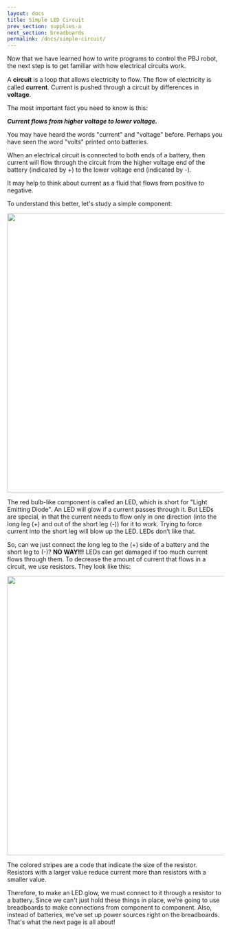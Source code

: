 ```yaml
---
layout: docs
title: Simple LED Circuit
prev_section: supplies-a
next_section: breadboards
permalink: /docs/simple-circuit/
---
```


Now that we have learned how to write programs to control the PBJ robot, the next step is to get familiar with how electrical circuits work. 

A **circuit** is a loop that allows electricity to ﬂow. The ﬂow of electricity is called **current**. Current is pushed through a circuit by differences in **voltage**.

The most important fact you need to know is this:

**_Current flows from higher voltage to lower voltage._**

You may have heard the words "current" and "voltage" before. Perhaps you have seen the word "volts" printed onto batteries.

When an electrical circuit is connected to both ends of a battery,
then current will flow through the circuit from the higher voltage end of the battery (indicated by +) to the lower voltage end (indicated by -). 

It may help to think about current as a fluid that flows from positive to negative. 

To understand this better, let's study a simple component:

<img src="https://learn.adafruit.com/system/assets/assets/000/002/159/large1024/learn_arduino_red_led_5mm_cropped.jpg?1396780038" style="width: 650px"/>

The red bulb-like component is called an LED, which is short for
"Light Emitting Diode". An LED will glow if a current passes through
it. But LEDs are special, in that the current needs to flow only in
one direction (into the long leg (+) and out of the short leg (-)) for it to work. Trying to force current into the short leg will blow up the LED. LEDs don’t like that.

So, can we just connect the long leg to the (+) side of a battery and the short leg to (-)? **NO WAY!!!** LEDs can get damaged if too much current flows through them. To decrease the amount of current that flows in a circuit, we use resistors. They look like this:

<img src="https://learn.adafruit.com/system/assets/assets/000/002/160/large1024/learn_arduino_R-270-level.jpg?1396780043" style="width: 650px"/>

The colored stripes are a code that indicate the size of the resistor. Resistors with a larger value reduce current more than resistors with a smaller value. 

Therefore, to make an LED glow, we must connect to it through a resistor to a battery. Since we can't just hold these things in place, we're going to use breadboards to make connections from component to component. Also, instead of batteries, we've set up power sources right on the breadboards. That's what the next page is all about! 

